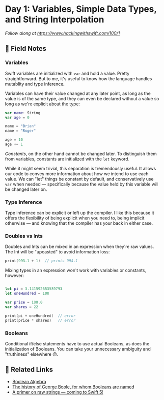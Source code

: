 # Day 1: Variables, Simple Data Types, and String Interpolation

_Follow along at https://www.hackingwithswift.com/100/1_

## 📒 Field Notes

### Variables

Swift variables are initialized with `var` and hold a value. Pretty straightforward.
But to me, it's useful to know how the language handles mutablity and type inference.

Variables can have their value changed at any later point, as long as the value is of the same type, and they can even be declared without a value so long as we're explicit about the type:

```swift
var name: String
var age = 0

name = "Brian"
name = "Roger"

age = 10
age += 1
```

 _Constants_, on the other hand cannot be changed later. To distinguish them from variables, constants are initialized with the `let` keyword.

 While it might seem trivial, this separation is tremendously useful. It allows our code to convey more information about how we intend to use each value. We can "let" things be constant by default, and conservatively use `var` when needed &mdash; specifically because the value held by this variable will be changed later on.

### Type Inference

Type inference can be explicit or left up the compiler. I like this because it offers the flexibility of being explicit when you need to, being implicit otherwise &mdash; and knowing that the compiler has your back in either case.

### Doubles vs Ints

Doubles and Ints can be mixed in an expression when they're raw values.
The Int will be "upcasted" to avoid information loss:

```swift
print(993.1 + 1)  // prints 994.1
```

Mixing types in an expression won't work with variables or constants, however:
```swift

let pi = 3.141592653589793
let oneHundred = 100

var price = 100.0
var shares = 22

print(pi + oneHundred)  // error
print(price * shares)   // error
```

### Booleans

Conditional if/else statements have to use actual Booleans, as does the initialization of Booleans. You can take your unnecessary ambiguity and "truthiness" elsewhere 😛.


## 🔗 Related Links

- [Boolean Algebra](https://en.wikipedia.org/wiki/Boolean_algebra)
- [The history of George Boole, for whom Booleans are named](https://en.wikipedia.org/wiki/George_Boole)
- [A primer on raw strings &mdash; coming to Swift 5!](https://www.hackingwithswift.com/articles/162/how-to-use-raw-strings-in-swift)


